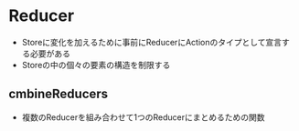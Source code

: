 # Reducer
 - Storeに変化を加えるために事前にReducerにActionのタイプとして宣言する必要がある
 - Storeの中の個々の要素の構造を制限する

 ## cmbineReducers
 - 複数のReducerを組み合わせて1つのReducerにまとめるための関数

 